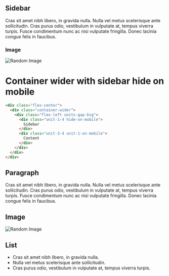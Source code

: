 <div class="flex-center">
<div class="container-wider">
<div class="flex-left units-gap-big">

<div class="unit-1-4 hide-on-mobile">

## Sidebar

Cras sit amet nibh libero, in gravida nulla. Nulla vel metus scelerisque ante sollicitudin. Cras purus odio, vestibulum in vulputate at, tempus viverra turpis. Fusce condimentum nunc ac nisi vulputate fringilla. Donec lacinia congue felis in faucibus.

### Image

![Random Image](http://lorempixel.com/400/200/)

</div>

<div class="unit-3-4 unit-1-on-mobile">

# Container wider with sidebar hide on mobile

```html
<div class="flex-center">
  <div class="container-wider">
    <div class="flex-left units-gap-big">
      <div class="unit-1-4 hide-on-mobile">
        Sidebar
      </div>
      <div class="unit-3-4 unit-1-on-mobile">
        Content
      </div>
    </div>
  </div>
</div>
```

## Paragraph

Cras sit amet nibh libero, in gravida nulla. Nulla vel metus scelerisque ante sollicitudin. Cras purus odio, vestibulum in vulputate at, tempus viverra turpis. Fusce condimentum nunc ac nisi vulputate fringilla. Donec lacinia congue felis in faucibus.

## Image

![Random Image](http://lorempixel.com/600/300/)

## List

- Cras sit amet nibh libero, in gravida nulla.
- Nulla vel metus scelerisque ante sollicitudin.
- Cras purus odio, vestibulum in vulputate at, tempus viverra turpis.

</div>

</div>
</div>
</div>

